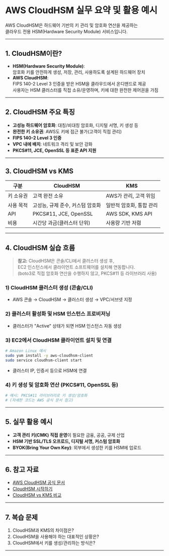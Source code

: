 # AWS CloudHSM 실무 요약 및 활용 예시

AWS CloudHSM은 하드웨어 기반의 키 관리 및 암호화 연산을 제공하는  
클라우드 전용 HSM(Hardware Security Module) 서비스입니다.

---

## 1. CloudHSM이란?

- **HSM(Hardware Security Module)**:  
  암호화 키를 안전하게 생성, 저장, 관리, 사용하도록 설계된 하드웨어 장치
- **AWS CloudHSM**:  
  FIPS 140-2 Level 3 인증을 받은 HSM을 클라우드에서 온디맨드로 제공  
  사용자는 HSM 클러스터를 직접 소유/운영하며, 키에 대한 완전한 제어권을 가짐

---

## 2. CloudHSM 주요 특징

- **고성능 하드웨어 암호화**: 대칭/비대칭 암호화, 디지털 서명, 키 생성 등
- **완전한 키 소유권**: AWS도 키에 접근 불가(고객이 직접 관리)
- **FIPS 140-2 Level 3 인증**
- **VPC 내에 배치**: 네트워크 격리 및 보안 강화
- **PKCS#11, JCE, OpenSSL 등 표준 API 지원**

---

## 3. CloudHSM vs KMS

| 구분         | CloudHSM                        | KMS                        |
|--------------|---------------------------------|----------------------------|
| 키 소유권    | 고객 완전 소유                  | AWS가 관리, 고객 위임      |
| 사용 목적    | 고성능, 규제 준수, 커스텀 암호화 | 일반적 암호화, 통합 관리   |
| API          | PKCS#11, JCE, OpenSSL           | AWS SDK, KMS API           |
| 비용         | 시간당 과금(클러스터 단위)       | 사용량 기반 저렴           |

---

## 4. CloudHSM 실습 흐름

> **참고:** CloudHSM은 콘솔/CLI에서 클러스터 생성 후,  
> EC2 인스턴스에서 클라이언트 소프트웨어를 설치해 연동합니다.  
> (boto3로 직접 암호화 연산을 수행하지 않고, PKCS#11 등 라이브러리 사용)

### 1) CloudHSM 클러스터 생성 (콘솔/CLI)
- AWS 콘솔 → CloudHSM → 클러스터 생성 → VPC/서브넷 지정

### 2) 클러스터 활성화 및 HSM 인스턴스 프로비저닝
- 클러스터가 "Active" 상태가 되면 HSM 인스턴스 자동 생성

### 3) EC2에서 CloudHSM 클라이언트 설치 및 연결
```bash
# Amazon Linux 예시
sudo yum install -y aws-cloudhsm-client
sudo service cloudhsm-client start
```
- 클러스터 IP, 인증서 등으로 HSM에 연결

### 4) 키 생성 및 암호화 연산 (PKCS#11, OpenSSL 등)
```bash
# 예시: PKCS#11 라이브러리로 키 생성/암호화
# (자세한 코드는 AWS 공식 문서 참고)
```

---

## 5. 실무 활용 예시

- **고객 관리 키(CMK) 직접 운영**이 필요한 금융, 공공, 규제 산업
- **HSM 기반 SSL/TLS 오프로드, 디지털 서명, 커스텀 암호화**
- **BYOK(Bring Your Own Key)**: 외부에서 생성한 키를 HSM에 업로드

---

## 6. 참고 자료

- [AWS CloudHSM 공식 문서](https://docs.aws.amazon.com/ko_kr/cloudhsm/latest/userguide/what-is-cloudhsm.html)
- [CloudHSM 시작하기](https://docs.aws.amazon.com/ko_kr/cloudhsm/latest/userguide/getting-started.html)
- [CloudHSM vs KMS 비교](https://aws.amazon.com/ko/cloudhsm/faqs/)

---

## 7. 복습 문제

1. CloudHSM과 KMS의 차이점은?
2. CloudHSM을 사용해야 하는 대표적인 상황은?
3. CloudHSM에서 키를 생성/관리하는 방식은?

---

